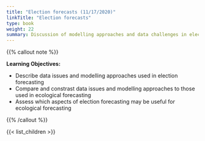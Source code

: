 ```yaml
---
title: "Election forecasts (11/17/2020)"
linkTitle: "Election forecasts"
type: book
weight: 22
summary: Discussion of modelling approaches and data challenges in election forecasting
---
```


{{% callout note %}}

**Learning Objectives:**
* Describe data issues and modelling approaches used in election forecasting
* Compare and constrast data issues and modelling approaches to those used in ecological forecasting
* Assess which aspects of election forecasting may be useful for ecological forecasting

{{% /callout %}}

{{< list_children >}}

